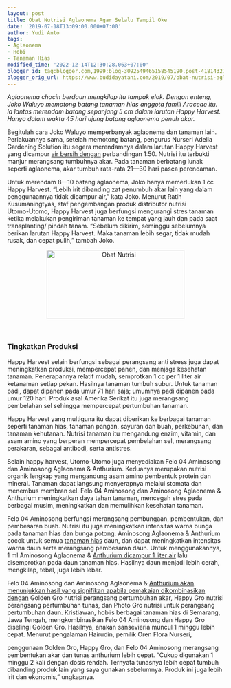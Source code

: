 ```yaml
---
layout: post
title: Obat Nutrisi Aglaonema Agar Selalu Tampil Oke
date: '2019-07-18T13:09:00.000+07:00'
author: Yudi Anto
tags:
- Aglaonema
- Hobi
- Tanaman Hias
modified_time: '2022-12-14T12:30:28.063+07:00'
blogger_id: tag:blogger.com,1999:blog-3092549465158545190.post-4181432739014179254
blogger_orig_url: https://www.budidayatani.com/2019/07/obat-nutrisi-aglaonema-agar-selalu.html
---
```


<p><i>Aglaonema chocin berdaun mengkilap itu tampak elok. Dengan enteng, Joko Waluyo memotong batang tanaman hias anggota famili Araceae itu. la lantas merendam batang sepanjang 5 cm dalam larutan Happy Harvest. Hanya dalam waktu 45 hari ujung batang aglaonema penuh akar.</i></p><p>Begitulah cara Joko Waluyo memperbanyak aglaonema dan tanaman lain. Perlakuannya sama, setelah memotong batang, pengurus Nurseri Adelia Gardening Solution itu segera merendamnya dalam larutan Happy Harvest yang dicampur <a style="width: auto !important;" href="https://www.budidayatani.com/2019/07/analisis-ternak-lobster-air-tawar.html" data-wpil-post-to-="data-wpil-post-to-">air bersih dengan</a> perbandingan 1:50. Nutrisi itu terbukti manjur merangsang tumbuhnya akar. Pada tanaman berbatang lunak seperti aglaonema, akar tumbuh rata-rata 21—30 hari pasca perendaman.</p><p>Untuk merendam 8—10 batang aglaonema, Joko hanya memerlukan 1 cc Happy Harvest. “Lebih irit dibanding zat penumbuh akar lain yang dalam penggunaannya tidak dicampur air,” kata Joko. Menurut Ratih Kusumaningtyas, staf pengembangan produk distributor nutrisi<br />Utomo-Utomo, Happy Harvest juga berfungsi mengurangi stres tanaman ketika melakukan pengiriman tanaman ke tempat yang jauh dan pada saat transplanting/ pindah tanam. “Sebelum dikirim, seminggu sebelumnya berikan larutan Happy Harvest. Maka tanaman lebih segar, tidak mudah rusak, dan cepat pulih,” tambah Joko.</p><div style="clear: both; text-align: center;"><a style="margin-left: 1em; margin-right: 1em;" href="https://i2.wp.com/1.bp.blogspot.com/-Yiz7IEHHPS8/XTAMrL47bUI/AAAAAAAADBQ/Np1ptMsvtu4FOpkuRS74QHhgRtruGvBfwCLcBGAs/s1600/happy_800x401.jpg?ssl=1"><img loading="lazy" title="Obat Nutrisi" src="https://i1.wp.com/1.bp.blogspot.com/-Yiz7IEHHPS8/XTAMrL47bUI/AAAAAAAADBQ/Np1ptMsvtu4FOpkuRS74QHhgRtruGvBfwCLcBGAs/s320/happy_800x401.jpg?resize=320%2C160&amp;ssl=1" alt="Obat Nutrisi" width="320" height="160" border="0" data-original-height="401" data-original-width="800" data-recalc-dims="1" /></a></div><p>&nbsp;</p><h3>Tingkatkan Produksi</h3><p>Happy Harvest selain berfungsi sebagai perangsang anti stress juga dapat meningkatkan produksi, mempercepat panen, dan menjaga kesehatan tanaman. Penerapannya relatif mudah, semprotkan 1 cc per 1 liter air ketanaman setiap pekan. Hasilnya tanaman tumbuh subur. Untuk tanaman padi, dapat dipanen pada umur 71 hari saja; umumnya padi dipanen pada umur 120 hari. Produk asal Amerika Serikat itu juga merangsang pembelahan sel sehingga mempercepat pertumbuhan tanaman.</p><p>Happy Harvest yang multiguna itu dapat diberikan ke berbagai tanaman seperti tanaman hias, tanaman pangan, sayuran dan buah, perkebunan, dan tanaman kehutanan. Nutrisi tanaman itu mengandung enzim, vitamin, dan asam amino yang berperan mempercepat pembelahan sel, merangsang perakaran, sebagai antibodi, serta antistres.</p><p>Selain happy harvest, Utomo-Utomo juga menyediakan Felo 04 Aminosong dan Aminosong Aglaonema &amp; Anthurium. Keduanya merupakan nutrisi organik lengkap yang mengandung asam amino pembentuk protein dan mineral. Tanaman dapat langsung menyerapnya melalui stomata dan menembus membran sel. Felo 04 Aminosong dan Aminosong Aglaonema &amp; Anthurium meningkatkan daya tahan tanaman, mencegah stres pada berbagai musim, meningkatkan dan memulihkan kesehatan tanaman.</p><p>Felo 04 Aminosong berfungsi merangsang pembungaan, pembentukan, dan pembesaran buah. Nutrisi itu juga meningkatkan intensitas warna bunga pada tanaman hias dan bunga potong. Aminosong Aglaonema &amp; Anthurium cocok untuk semua <a style="width: auto !important;" href="https://www.budidayatani.com/hobi/tanaman-hias">tanaman hias</a> daun, dan dapat meningkatkan intensitas warna daun serta merangsang pembesaran daun. Untuk menggunakannya, 1 ml Aminosong Aglaonema &amp; <a style="width: auto !important;" href="https://www.budidayatani.com/2019/06/thailand-menjadi-pilihan-para-pemburu.html" data-wpil-post-to-="data-wpil-post-to-">Anthurium dicampur 1 liter air</a> lalu disemprotkan pada daun tanaman hias. Hasilnya daun menjadi lebih cerah, mengkilap, tebal, juga lebih lebar.</p><p>Felo 04 Aminosong dan Aminosong Aglaonema &amp; <a style="width: auto !important;" href="https://www.budidayatani.com/2019/06/budidaya-anthurium-jenmanii-dengan.html" data-wpil-post-to-="data-wpil-post-to-">Anthurium akan menunjukkan hasil yang signifikan apabila pemakaian dikombinasikan dengan</a> Golden Gro nutrisi perangsang pertumbuhan akar, Happy Gro nutrisi perangsang pertumbuhan tunas, dan Photo Gro nutrisi untuk perangsang pertumbuhan daun. Kristiawan, hobiis berbagai tanaman hias di Semarang, Jawa Tengah, mengkombinasikan Felo 04 Aminosong dan Happy Gro diselingi Golden Gro. Hasilnya, anakan sansevieria muncul 1 minggu lebih cepat. Menurut pengalaman Hairudin, pemilik Oren Flora Nurseri,</p><p>penggunaan Golden Gro, Happy Gro, dan Felo 04 Aminosong merangsang pembentukan akar dan tunas anthurium lebih cepat. “Cukup digunakan 1 minggu 2 kali dengan dosis rendah. Ternyata tunasnya lebih cepat tumbuh dibanding produk lain yang saya gunakan sebelumnya. Produk ini juga lebih irit dan ekonomis,” ungkapnya.</p>